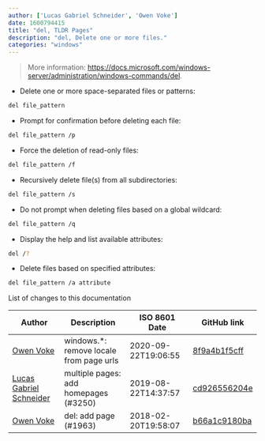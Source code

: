 ```yaml
---
author: ['Lucas Gabriel Schneider', 'Owen Voke']
date: 1600794415
title: "del, TLDR Pages"
description: "del, Delete one or more files."
categories: "windows"
---
```

> More information: <https://docs.microsoft.com/windows-server/administration/windows-commands/del>.

- Delete one or more space-separated files or patterns:

```bash
del file_pattern
```

- Prompt for confirmation before deleting each file:

```bash
del file_pattern /p
```

- Force the deletion of read-only files:

```bash
del file_pattern /f
```

- Recursively delete file(s) from all subdirectories:

```bash
del file_pattern /s
```

- Do not prompt when deleting files based on a global wildcard:

```bash
del file_pattern /q
```

- Display the help and list available attributes:

```bash
del /?
```

- Delete files based on specified attributes:

```bash
del file_pattern /a attribute
```
List of changes to this documentation


Author | Description | ISO 8601 Date | GitHub link
------|-----|-----|-----
[Owen Voke](mailto:development@voke.dev) | windows.*: remove locale from page urls | 2020-09-22T19:06:55 | [8f9a4b1f5cff](https://github.com/tldr-pages/tldr/commit/8f9a4b1f5cff138652665e9756a1a13466029fed)
[Lucas Gabriel Schneider](mailto:lucas.schneider@sap.com) | multiple pages: add homepages (#3250) | 2019-08-22T14:37:57 | [cd926556204e](https://github.com/tldr-pages/tldr/commit/cd926556204e9b8d34858b141886c675e8e0b83a)
[Owen Voke](mailto:owzie123@gmail.com) | del: add page (#1963) | 2018-02-20T19:58:07 | [b66a1c9180ba](https://github.com/tldr-pages/tldr/commit/b66a1c9180ba00989cfec2bd2435cc0e06a3d9f3)

